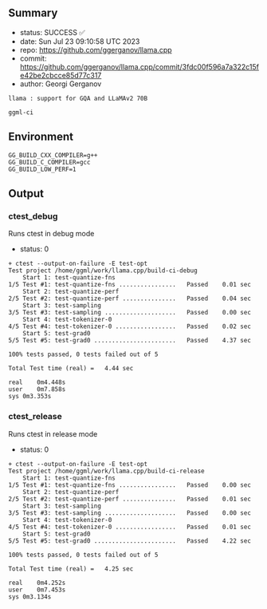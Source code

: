 ## Summary

- status: SUCCESS ✅
- date:   Sun Jul 23 09:10:58 UTC 2023
- repo:   https://github.com/ggerganov/llama.cpp
- commit: https://github.com/ggerganov/llama.cpp/commit/3fdc00f596a7a322c15fe42be2cbcce85d77c317
- author: Georgi Gerganov
```
llama : support for GQA and LLaMAv2 70B

ggml-ci
```

## Environment

```
GG_BUILD_CXX_COMPILER=g++
GG_BUILD_C_COMPILER=gcc
GG_BUILD_LOW_PERF=1
```

## Output

### ctest_debug

Runs ctest in debug mode
- status: 0
```
+ ctest --output-on-failure -E test-opt
Test project /home/ggml/work/llama.cpp/build-ci-debug
    Start 1: test-quantize-fns
1/5 Test #1: test-quantize-fns ................   Passed    0.01 sec
    Start 2: test-quantize-perf
2/5 Test #2: test-quantize-perf ...............   Passed    0.04 sec
    Start 3: test-sampling
3/5 Test #3: test-sampling ....................   Passed    0.00 sec
    Start 4: test-tokenizer-0
4/5 Test #4: test-tokenizer-0 .................   Passed    0.02 sec
    Start 5: test-grad0
5/5 Test #5: test-grad0 .......................   Passed    4.37 sec

100% tests passed, 0 tests failed out of 5

Total Test time (real) =   4.44 sec

real	0m4.448s
user	0m7.858s
sys	0m3.353s
```

### ctest_release

Runs ctest in release mode
- status: 0
```
+ ctest --output-on-failure -E test-opt
Test project /home/ggml/work/llama.cpp/build-ci-release
    Start 1: test-quantize-fns
1/5 Test #1: test-quantize-fns ................   Passed    0.00 sec
    Start 2: test-quantize-perf
2/5 Test #2: test-quantize-perf ...............   Passed    0.01 sec
    Start 3: test-sampling
3/5 Test #3: test-sampling ....................   Passed    0.00 sec
    Start 4: test-tokenizer-0
4/5 Test #4: test-tokenizer-0 .................   Passed    0.01 sec
    Start 5: test-grad0
5/5 Test #5: test-grad0 .......................   Passed    4.22 sec

100% tests passed, 0 tests failed out of 5

Total Test time (real) =   4.25 sec

real	0m4.252s
user	0m7.453s
sys	0m3.134s
```
